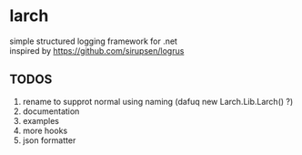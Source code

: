 # larch
simple structured logging framework for .net  
inspired by https://github.com/sirupsen/logrus  

## TODOS
1. rename to supprot normal using naming (dafuq new Larch.Lib.Larch() ?)
2. documentation
3. examples
4. more hooks 
5. json formatter
